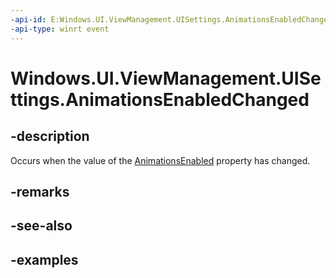 ```yaml
---
-api-id: E:Windows.UI.ViewManagement.UISettings.AnimationsEnabledChanged
-api-type: winrt event
---
```


<!-- Event syntax.
public event TypedEventHandler AnimationsEnabledChanged<UISettings, UISettingsAnimationsEnabledChangedEventArgs>
-->

# Windows.UI.ViewManagement.UISettings.AnimationsEnabledChanged

## -description

Occurs when the value of the [AnimationsEnabled](uisettings_animationsenabled.md) property has changed.

## -remarks

## -see-also

## -examples

